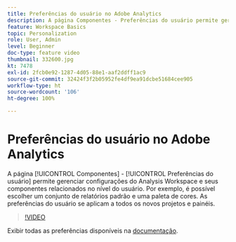 ```yaml
---
title: Preferências do usuário no Adobe Analytics
description: A página Componentes - Preferências do usuário permite gerenciar configurações para o Analysis Workspace e seus componentes relacionados no nível do usuário. Por exemplo, é possível escolher um conjunto de relatórios padrão e uma paleta de cores. As preferências do usuário se aplicam a todos os novos projetos e painéis.
feature: Workspace Basics
topic: Personalization
role: User, Admin
level: Beginner
doc-type: feature video
thumbnail: 332600.jpg
kt: 7478
exl-id: 2fcb0e92-1287-4d05-88e1-aaf2ddff1ac9
source-git-commit: 32424f3f2b05952fe4df9ea91dcbe51684cee905
workflow-type: ht
source-wordcount: '106'
ht-degree: 100%

---
```


# Preferências do usuário no Adobe Analytics

A página [!UICONTROL Componentes] - [!UICONTROL Preferências do usuário] permite gerenciar configurações do Analysis Workspace e seus componentes relacionados no nível do usuário. Por exemplo, é possível escolher um conjunto de relatórios padrão e uma paleta de cores. As preferências do usuário se aplicam a todos os novos projetos e painéis.

>[!VIDEO](https://video.tv.adobe.com/v/332600/?quality=12&learn=on)

Exibir todas as preferências disponíveis na [documentação](https://experienceleague.adobe.com/docs/analytics/analyze/analysis-workspace/user-preferences.html?lang=pt-BR).
